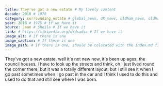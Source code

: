 ```yaml
---
title: They've got a new estate # My lovely content
decade: 2010 # 1970
category: surrounding_estate # global_news, UK_news, oldham_news, oldham_history, towers, surrounding_estate # Always exactly one category
year: 2018 # 1975 # if we have it
source: Jean # Sheila # If we have it
link: # https://wikipedia.org/dsdsadsa # If we have it
image_alt: # If there is one
image_caption: # If there is one
image_path: # If there is one, should be colocated with the index.md file in the folder
---
```


They've got a new estate, well it's not new now, it's been up ages, the council houses. I have to look up the streets and think, oh I just lived round the corner there, but it was a totally different layout, but I still see it when I go past sometimes when I go past in the car and I think I used to do this and used to do that and still see where I was born.
